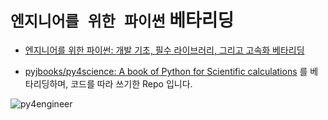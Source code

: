 # `엔지니어를 위한 파이썬` 베타리딩

* [엔지니어를 위한 파이썬: 개발 기초, 필수 라이브러리, 그리고 고속화 베타리딩](http://jpub.tistory.com/m/743)

* [pyjbooks/py4science: A book of Python for Scientific calculations](https://github.com/pyjbooks/py4science) 를 베타리딩하며, 
코드를 따라 쓰기한 Repo 입니다.

![py4engineer](https://img1.daumcdn.net/thumb/R720x0.q80/?scode=mtistory&fname=http%3A%2F%2Fcfile1.uf.tistory.com%2Fimage%2F99458B335A2E09B60E8E98)
